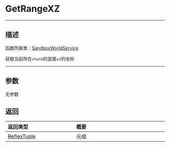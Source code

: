 
# GetRangeXZ
-----------------------------------------------------------------------------------------
## 描述

函数所属类：[SandboxWorldService](/Api/Class/GamePlay/SandboxWorldService.md)

获取当前所在`chunk`的首尾`xz`的坐标

-----------------------------------------------------------------------------------------
## 参数

无参数


## 返回

|<div style="width:200px">**返回类型**</div>|<div style="width:800px">**概要**</div>|
|:---|:---|
|[ReflexTuple](/Api/DataType/ReflexTuple.md)|元组|


